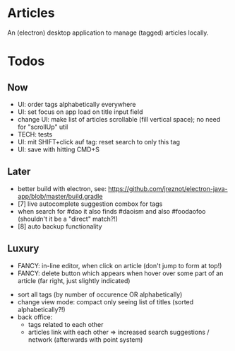 # Articles

An (electron) desktop application to manage (tagged) articles locally.

# Todos

## Now

* UI: order tags alphabetically everywhere
* UI: set focus on app load on title input field
* change UI: make list of articles scrollable (fill vertical space); no need for "scrollUp" util
* TECH: tests
* UI: mit SHIFT+click auf tag: reset search to only this tag
* UI: save with hitting CMD+S

## Later

* better build with electron, see: https://github.com/jreznot/electron-java-app/blob/master/build.gradle
* [7] live autocomplete suggestion combox for tags
* when search for #dao it also finds #daoism and also #foodaofoo (shouldn't it be a "direct" match?!)
* [8] auto backup functionality

## Luxury

* FANCY: in-line editor, when click on article (don't jump to form at top!)
* FANCY: delete button which appears when hover over some part of an article (far right, just slightly indicated)
- sort all tags (by number of occurence OR alphabetically)
- change view mode: compact only seeing list of titles (sorted alphabetically?!)
- back office:
	* tags related to each other
	* articles link with each other
	=> increased search suggestions / network (afterwards with point system)